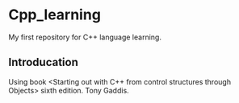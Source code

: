 # Cpp_learning
My first repository for C++ language learning.
## Introducation
Using book <Starting out with C++ from control structures through Objects> sixth edition. Tony Gaddis.
